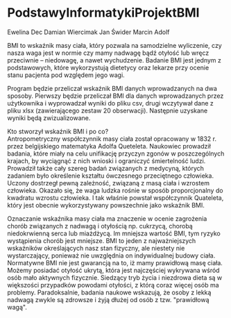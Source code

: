 # PodstawyInformatykiProjektBMI


Ewelina Dec
Damian Wiercimak
Jan Świder
Marcin Adolf

BMI to wskaźnik masy ciała, który pozwala na samodzielne wyliczenie, czy nasza waga jest w normie czy mamy nadwagę bądź otyłość lub wręcz przeciwnie – niedowagę, a nawet wychudzenie. Badanie BMI jest jednym z podstawowych, które wykorzystują dietetycy oraz lekarze przy ocenie stanu pacjenta pod względem jego wagi.

Program będzie przeliczał wskaźnik BMI danych wprowadzanych na dwa sposoby. Pierwszy będzie przeliczał BMI dla danych wprowadzanych przez użytkownika i wyprowadzał wyniki do pliku csv, drugi wczytywał dane z pliku xlsx (zawierającego zestaw 20 obserwacji). Następnie uzyskane wyniki będą zwizualizowane.

Kto stworzył wskaźnik BMI i po co?  
Antropometryczny współczynnik masy ciała został opracowany w 1832 r. przez belgijskiego matematyka Adolfa Queteleta. Naukowiec prowadził badania, które miały na celu unifikację przyczyn zgonów w poszczególnych krajach, by wyciągnąć z nich wnioski i ograniczyć śmiertelność ludzi. Prowadził także cały szereg badań związanych z medycyną, których zadaniem było określenie kształtu ówczesnego przeciętnego człowieka. Uczony dostrzegł pewną zależność, związaną z masą ciała i wzrostem człowieka. Okazało się, że waga ludzka rośnie w sposób proporcjonalny do kwadratu wzrostu człowieka. I tak właśnie powstał współczynnik Quateleta, który jest obecnie wykorzystywany powszechnie jako wskaźnik BMI. 

Oznaczanie wskaźnika masy ciała ma znaczenie w ocenie zagrożenia chorób związanych z nadwagą i otyłością np. cukrzycą, chorobą niedokrwienną serca lub miażdżycą. Im mniejsza wartość BMI, tym ryzyko wystąpienia chorób jest mniejsze. BMI to jeden z najważniejszych wskaźników określających nasz stan fizyczny, ale niestety nie wystarczający, ponieważ nie uwzględnia on indywidualnej budowy ciała. Normatywne BMI nie jest gwarancją na to, iż mamy prawidłową masę ciała. Możemy posiadać otyłość ukrytą, która jest najczęściej wykrywana wśród osób mało aktywnych fizycznie. Siedzący tryb życia i niezdrowa dieta są w większości przypadków powodami otyłości, z którą coraz więcej osób ma problemy. Paradoksalnie, badania naukowe wskazują, że osoby z lekką nadwagą zwykle są zdrowsze i żyją dłużej od osób z tzw. "prawidłową wagą".
